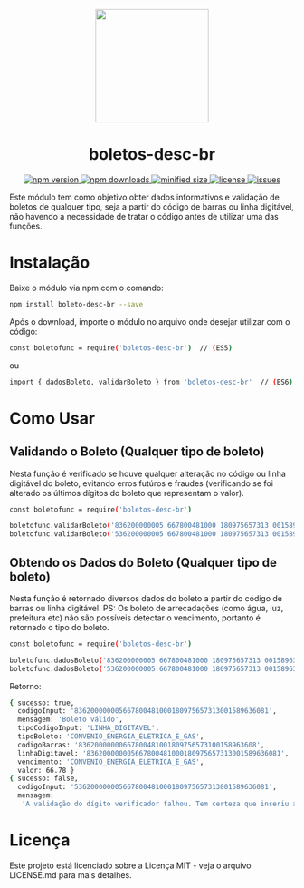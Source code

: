 <p align="center">
  <img src="https://static.blog.vhsys.com.br/wp-content/uploads/2013/05/boleto.png" width="200">
</p>

<h1 align=center>boletos-desc-br</h1>
<p align="center">
  <a href="https://www.npmjs.com/package/boletos-desc-br">
    <img src="https://img.shields.io/npm/v/boletos-desc-br.svg" alt="npm version">
  </a>
  <a href="https://www.npmjs.com/package/boletos-desc-br">
    <img src="https://img.shields.io/npm/dm/boletos-desc-br.svg" alt="npm downloads">
  </a>
  <a href="https://www.npmjs.com/package/boletos-desc-br">
    <img src="https://img.shields.io/bundlephobia/min/boletos-desc-br.svg" alt="minified size">
  </a>
  <a href="https://github.com/nicolascgarcia/boletos-desc-br/blob/master/LICENSE">
    <img src="https://img.shields.io/npm/l/boletos-desc-br.svg" alt="license">
  </a>
  <a href="https://github.com/nicolascgarcia/boletos-desc-br/issues">
    <img src="https://img.shields.io/github/issues/nicolascgarcia/boletos-desc-br.svg" alt="issues">
  </a>
  </p>

<p>Este módulo tem como objetivo obter dados informativos e validação de boletos de qualquer tipo, seja a partir do código de barras ou linha digitável, não havendo a necessidade de tratar o código antes de utilizar uma das funções.<p>

# Instalação

Baixe o módulo via npm com o comando:

```sh
npm install boleto-desc-br --save
```
  
  Após o download, importe o módulo no arquivo onde desejar utilizar com o código:
  
```sh
const boletofunc = require('boletos-desc-br')  // (ES5)
```

ou 

```sh
import { dadosBoleto, validarBoleto } from 'boletos-desc-br'  // (ES6)
```

# Como Usar

## Validando o Boleto (Qualquer tipo de boleto)

Nesta função é verificado se houve qualquer alteração no código ou linha digitável do boleto, evitando erros futúros e fraudes (verificando se foi alterado os últimos dígitos do boleto que representam o valor).

```sh
const boletofunc = require('boletos-desc-br')

boletofunc.validarBoleto('836200000005 667800481000 180975657313 001589636081') // retorna true
boletofunc.validarBoleto('536200000005 667800481000 180975657313 001589636081') // retorna false
```

## Obtendo os Dados do Boleto (Qualquer tipo de boleto)

Nesta função é retornado diversos dados do boleto a partir do código de barras ou linha digitável. 
PS: Os boleto de arrecadações (como água, luz, prefeitura etc) não são possíveis detectar o vencimento, portanto é retornado o tipo do boleto.

```sh
const boletofunc = require('boletos-desc-br')

boletofunc.dadosBoleto('836200000005 667800481000 180975657313 001589636081') // boleto válido
boletofunc.dadosBoleto('536200000005 667800481000 180975657313 001589636081') // boleto inválido
```
Retorno:

```sh
{ sucesso: true,
  codigoInput: '836200000005667800481000180975657313001589636081',
  mensagem: 'Boleto válido',
  tipoCodigoInput: 'LINHA_DIGITAVEL',
  tipoBoleto: 'CONVENIO_ENERGIA_ELETRICA_E_GAS',
  codigoBarras: '83620000000667800481001809756573100158963608',
  linhaDigitavel: '836200000005667800481000180975657313001589636081',
  vencimento: 'CONVENIO_ENERGIA_ELETRICA_E_GAS',
  valor: 66.78 }
{ sucesso: false,
  codigoInput: '536200000005667800481000180975657313001589636081',
  mensagem:
   'A validação do dígito verificador falhou. Tem certeza que inseriu a numeração correta?' }
```

# Licença

Este projeto está licenciado sobre a Licença MIT - veja o arquivo LICENSE.md para mais detalhes.
